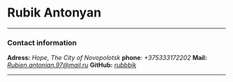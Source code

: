 # Rubik Antonyan
***
### Contact information
__Adress:__ _Hope, The City of Novopolotsk_
__phone__: _+375333172202_
__Mail:__ _[Rubien.antonian.97@mail.ru](Rubien.antonian.97@mail.ru)_
__GitHub:__ _[rubbbik](https://github.com/rubbbik)_
*** 